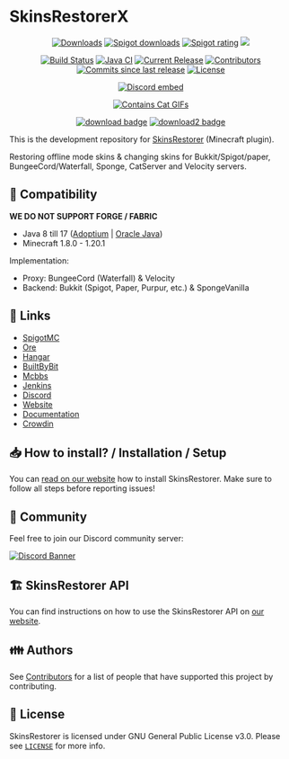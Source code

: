 # SkinsRestorerX

<p align="center">
<a href="https://github.com/SkinsRestorer/SkinsRestorerX/releases/latest/download/SkinsRestorer.jar"><img src="https://img.shields.io/github/downloads/SkinsRestorer/SkinsRestorerX/latest/total.svg" alt="Downloads"></a>
<a href="https://www.spigotmc.org/resources/2124/"><img src="https://img.shields.io/spiget/downloads/2124?label=Spigot%20downloads" alt="Spigot downloads"></a>
<a href="https://www.spigotmc.org/resources/2124/"><img src="https://img.shields.io/spiget/rating/2124?label=Spigot%20rating" alt="Spigot rating"></a>
<a title="Crowdin" target="_blank" href="https://crowdin.com/project/SkinsRestorer"><img src="https://badges.crowdin.net/SkinsRestorer/localized.svg"></a>
</p>
<p align="center">
<a href="https://ci.codemc.io/job/SkinsRestorer/job/SkinsRestorerX-DEV/"><img src="https://ci.codemc.io/job/SkinsRestorer/job/SkinsRestorerX-DEV/badge/icon" alt="Build Status"></a>
<a href="https://github.com/SkinsRestorer/SkinsRestorerX/actions/workflows/deploy.yml"><img src="https://github.com/SkinsRestorer/SkinsRestorerX/actions/workflows/deploy.yml/badge.svg?branch=stable" alt="Java CI"></a>
<a href="https://github.com/SkinsRestorer/SkinsRestorerX/releases/latest"><img src="https://img.shields.io/github/release/SkinsRestorer/SkinsRestorerX.svg" alt="Current Release"></a>
<a href="https://github.com/SkinsRestorer/SkinsRestorerX/graphs/contributors"><img src="https://img.shields.io/github/contributors/SkinsRestorer/SkinsRestorerX.svg" alt="Contributors"></a>
<a href="https://github.com/SkinsRestorer/SkinsRestorerX/commits/master"><img src="https://img.shields.io/github/commits-since/SkinsRestorer/SkinsRestorerX/latest.svg" alt="Commits since last release"></a>
<a href="https://github.com/SkinsRestorer/SkinsRestorerX/blob/HEAD/LICENSE"><img src="https://img.shields.io/github/license/SkinsRestorer/SkinsRestorerX.svg" alt="License"></a>
</p>
<p align="center"><a href="https://skinsrestorer.net/discord"><img src="https://discord.com/api/guilds/186794372468178944/embed.png" alt="Discord embed"></a></p>
<p align="center"><a href="https://forthebadge.com"><img src="https://forthebadge.com/images/badges/contains-cat-gifs.svg" alt="Contains Cat GIFs"></a></p>

<p align="center">
<a href="https://github.com/SkinsRestorer/SkinsRestorerX/releases/latest/download/SkinsRestorer.jar"><img src="https://img.shields.io/badge/DOWNLOAD-LATEST-success?style=for-the-badge" alt="download badge"></a>
<a href="https://ci.codemc.io/job/SkinsRestorer/job/SkinsRestorerX-DEV/lastSuccessfulBuild/artifact/build/libs/SkinsRestorer.jar"><img src="https://img.shields.io/badge/DOWNLOAD-DEV__BUILD-important?style=for-the-badge" alt="download2 badge"></a>
</p>

This is the development repository for [SkinsRestorer](https://skinsrestorer.net/) (Minecraft plugin).

Restoring offline mode skins & changing skins for Bukkit/Spigot/paper, BungeeCord/Waterfall, Sponge, CatServer and Velocity
servers.

## :telescope: Compatibility

**WE DO NOT SUPPORT FORGE / FABRIC**

- Java 8 till 17 ([Adoptium](https://adoptium.net/)
  | [Oracle Java](https://www.oracle.com/de/java/technologies/javase-downloads.html))
- Minecraft 1.8.0 - 1.20.1

Implementation:
- Proxy: BungeeCord (Waterfall) & Velocity
- Backend: Bukkit (Spigot, Paper, Purpur, etc.) & SpongeVanilla

## :link: Links

- [SpigotMC](https://www.spigotmc.org/resources/2124)
- [Ore](https://ore.spongepowered.org/SRTeam/SkinsRestorer)
- [Hangar](https://hangar.papermc.io/SRTeam/SkinsRestorer)
- [BuiltByBit](https://builtbybit.com/resources/skinsrestorer.21982/)
- [Mcbbs](https://www.mcbbs.net/forum.php?mod=viewthread&tid=805404)
- [Jenkins](https://ci.codemc.io/job/SkinsRestorer/job/SkinsRestorerX-DEV/)
- [Discord](https://skinsrestorer.net/discord)
- [Website](https://skinsrestorer.net)
- [Documentation](https://skinsrestorer.net/docs)
- [Crowdin](https://translate.skinsrestorer.net)

## 📥 How to install? / Installation / Setup

You can [read on our website](https://skinsrestorer.net/docs/installation) how to
install SkinsRestorer. Make sure to follow all steps before reporting issues!

## 🌈 Community

Feel free to join our Discord community server:

[![Discord Banner](https://discord.com/api/guilds/186794372468178944/widget.png?style=banner2)](https://skinsrestorer.net/discord)

## :building_construction: SkinsRestorer API

You can find instructions on how to use the SkinsRestorer API on [our website](https://skinsrestorer.net/docs/development/api).

## :family: Authors

See [Contributors](https://github.com/SkinsRestorer/SkinsRestorerX/graphs/contributors) for a list of people that have
supported this project by contributing.

## :scroll: License

SkinsRestorer is licensed under GNU General Public License v3.0. Please
see [`LICENSE`](https://github.com/SkinsRestorer/SkinsRestorerX/blob/HEAD/LICENSE) for more info.
